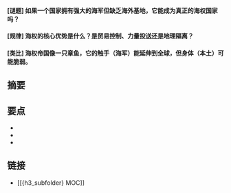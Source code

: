 #### [谜题] 如果一个国家拥有强大的海军但缺乏海外基地，它能成为真正的海权国家吗？


#### [规律] 海权的核心优势是什么？是贸易控制、力量投送还是地理隔离？


#### [类比] 海权帝国像一只章鱼，它的触手（海军）能延伸到全球，但身体（本土）可能脆弱。


## 摘要


## 要点

- 
- 
- 

## 链接

- [[{h3_subfolder} MOC]]
